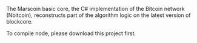The Marscoin basic core, the C# implementation of the Bitcoin network (Nbitcoin), reconstructs part of the algorithm logic on the latest version of blockcore.


To compile node, please download this project first.

